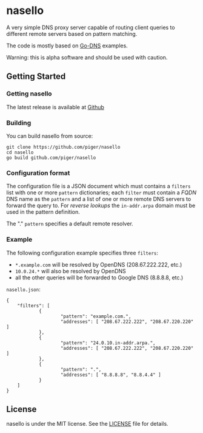 # nasello

A very simple DNS proxy server capable of routing client queries to
different remote servers based on pattern matching.

The code is mostly based on [Go-DNS][go-dns] examples.

[go-dns]: http://miek.nl/projects/godns/

Warning: this is alpha software and should be used with caution.

## Getting Started

### Getting nasello

The latest release is available at [Github][github-src]

[github-src]: https://github.com/piger/nasello

### Building

You can build nasello from source:

	git clone https://github.com/piger/nasello
	cd nasello
	go build github.com/piger/nasello

### Configuration format

The configuration file is a JSON document which must contains a
`filters` list with one or more `pattern` dictionaries; each `filter`
must contain a *FQDN* DNS name as the `pattern` and a list of one or
more remote DNS servers to forward the query to. For *reverse lookups*
the `in-addr.arpa` domain must be used in the pattern definition.

The "." `pattern` specifies a default remote resolver.

### Example

The following configuration example specifies three `filters`:

- `*.example.com` will be resolved by OpenDNS (208.67.222.222, etc.)
- `10.0.24.*` will also be resolved by OpenDNS
- all the other queries will be forwarded to Google DNS (8.8.8.8,
  etc.)

`nasello.json`:

	{
		"filters": [
				{
						"pattern": "example.com.",
						"addresses": [ "208.67.222.222", "208.67.220.220" ]
				},
				{
						"pattern": "24.0.10.in-addr.arpa.",
						"addresses": [ "208.67.222.222", "208.67.220.220" ]
				},
				{
						"pattern": ".",
						"addresses": [ "8.8.8.8", "8.8.4.4" ]
				}
		]
	}

## License

nasello is under the MIT license. See the [LICENSE][license] file for
details.

[license]: https://github.com/piger/nasello/blob/master/LICENSE
